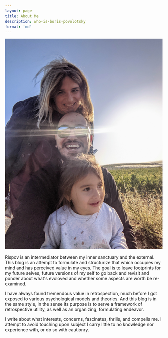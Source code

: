 ```yaml
---
layout: page
title: About Me
description: who-is-boris-povolotsky
format: 'md'
---
```



<img src="/images/about_family.jpg" alt="Me with my family" class="h-auto w-1/2 float-left p-4">

Rispov is an intermediator between my inner sanctuary and the external. This blog is an attempt to formulate and structurize that which occupies my mind and has perceived value in my eyes. The goal is to leave footprints for my future selves, future versions of my self to go back and revisit and ponder about what's evoloved and whether some aspects are worth be re-examined.

I have always found tremendous value in retrospection, much before I got exposed to various psychological models and theories. And this blog is in the same style, in the sense its purpose is to serve a framework of retrospective utility, as well as an organizing, formulating endeavor.

I write about what interests, concerns, fascinates, thrills, and compells me. I attempt to avoid touching upon subject I carry little to no knowledge nor experience with, or do so with cautionry.
